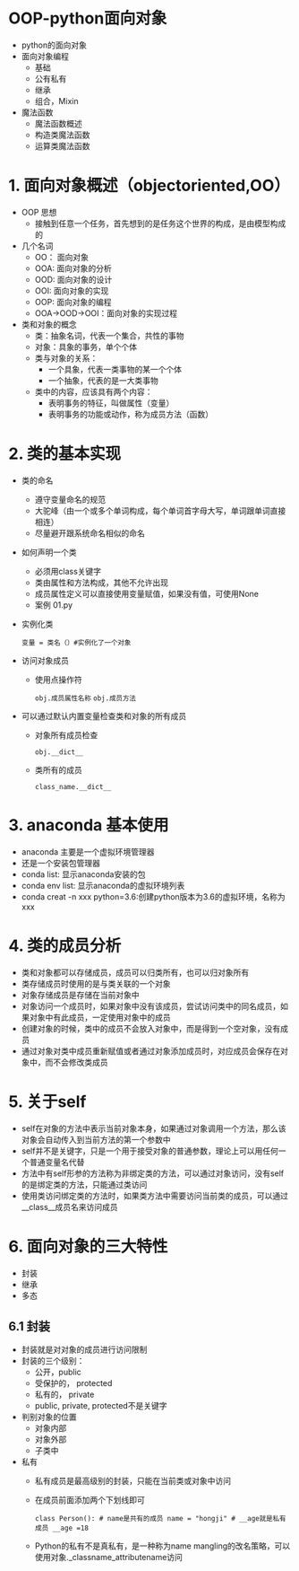 # OOP-python面向对象
- python的面向对象
- 面向对象编程
    - 基础
    - 公有私有
    - 继承
    - 组合，Mixin
- 魔法函数
    - 魔法函数概述
    - 构造类魔法函数
    - 运算类魔法函数

# 1. 面向对象概述（objectoriented,OO）
- OOP 思想
    - 接触到任意一个任务，首先想到的是任务这个世界的构成，是由模型构成的
- 几个名词
    - OO： 面向对象
    - OOA: 面向对象的分析
    - OOD: 面向对象的设计
    - OOI: 面向对象的实现
    - OOP: 面向对象的编程
    - OOA->OOD->OOI：面向对象的实现过程
- 类和对象的概念
    - 类：抽象名词，代表一个集合，共性的事物
    - 对象：具象的事务，单个个体
    - 类与对象的关系：
        - 一个具象，代表一类事物的某一个个体
        - 一个抽象，代表的是一大类事物
    - 类中的内容，应该具有两个内容：
        - 表明事务的特征，叫做属性（变量）
        - 表明事务的功能或动作，称为成员方法（函数）

# 2. 类的基本实现
- 类的命名
    - 遵守变量命名的规范
    - 大驼峰（由一个或多个单词构成，每个单词首字母大写，单词跟单词直接相连）
    - 尽量避开跟系统命名相似的命名
- 如何声明一个类
    - 必须用class关键字
    - 类由属性和方法构成，其他不允许出现
    - 成员属性定义可以直接使用变量赋值，如果没有值，可使用None
    - 案例 01.py
- 实例化类

    `变量 = 类名（）#实例化了一个对象`
- 访问对象成员
    - 使用点操作符
    
        `obj.成员属性名称`
        `obj.成员方法`
- 可以通过默认内置变量检查类和对象的所有成员
    - 对象所有成员检查
     
         `obj.__dict__`
 
   - 类所有的成员
       
       `class_name.__dict__`
    
# 3. anaconda 基本使用
 - anaconda 主要是一个虚拟环境管理器
 - 还是一个安装包管理器
 - conda list: 显示anaconda安装的包 
 - conda env list: 显示anaconda的虚拟环境列表
 - conda creat -n xxx python=3.6:创建python版本为3.6的虚拟环境，名称为xxx
 
 # 4. 类的成员分析
 - 类和对象都可以存储成员，成员可以归类所有，也可以归对象所有
 - 类存储成员时使用的是与类关联的一个对象
 - 对象存储成员是存储在当前对象中
 - 对象访问一个成员时，如果对象中没有该成员，尝试访问类中的同名成员，如果对象中有此成员，一定使用对象中的成员
 - 创建对象的时候，类中的成员不会放入对象中，而是得到一个空对象，没有成员
 - 通过对象对类中成员重新赋值或者通过对象添加成员时，对应成员会保存在对象中，而不会修改类成员
 
 # 5. 关于self
 - self在对象的方法中表示当前对象本身，如果通过对象调用一个方法，那么该对象会自动传入到当前方法的第一个参数中
 - self并不是关键字，只是一个用于接受对象的普通参数，理论上可以用任何一个普通变量名代替
 - 方法中有self形参的方法称为非绑定类的方法，可以通过对象访问，没有self的是绑定类的方法，只能通过类访问
 - 使用类访问绑定类的方法时，如果类方法中需要访问当前类的成员，可以通过__class__成员名来访问成员
 
 # 6. 面向对象的三大特性
 - 封装
 - 继承
 - 多态
 
 ## 6.1 封装
 - 封装就是对对象的成员进行访问限制
 - 封装的三个级别：
    - 公开，public
    - 受保护的， protected
    - 私有的， private
    - public, private, protected不是关键字
- 判别对象的位置
    - 对象内部
    - 对象外部
    - 子类中
- 私有
    - 私有成员是最高级别的封装，只能在当前类或对象中访问
    - 在成员前面添加两个下划线即可
    
        `class Person():
            # name是共有的成员
            name = "hongji"
            # __age就是私有成员
            __age =18`
    - Python的私有不是真私有，是一种称为name mangling的改名策略，可以使用对象._classname_attributename访问